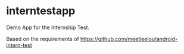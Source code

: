 # interntestapp

Demo App for the Internship Test.

Based on the requirements of
https://github.com/meetleelou/android-intern-test

